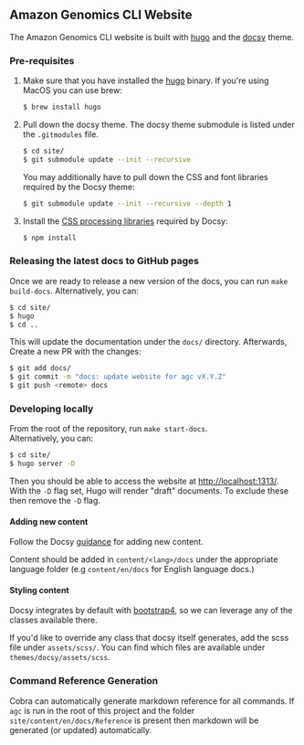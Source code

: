 ## Amazon Genomics CLI Website
The Amazon Genomics CLI website is built with [hugo](https://gohugo.io/) and the [docsy](https://www.docsy.dev/) theme.

### Pre-requisites

1. Make sure that you have installed the [hugo](https://gohugo.io/getting-started/installing/) binary. If you're using MacOS you can use brew:

   ```bash
   $ brew install hugo
   ```

2. Pull down the docsy theme. The docsy theme submodule is listed under the `.gitmodules` file.

   ```bash
   $ cd site/
   $ git submodule update --init --recursive
   ```

   You may additionally have to pull down the CSS and font libraries required by the Docsy theme:

   ```bash
   $ git submodule update --init --recursive --depth 1
   ```

4. Install the [CSS processing libraries](https://www.docsy.dev/docs/getting-started/#install-postcss) required by Docsy:

   ```bash
   $ npm install
   ```

### Releasing the latest docs to GitHub pages
Once we are ready to release a new version of the docs, you can run `make build-docs`.
Alternatively, you can:

```bash
$ cd site/
$ hugo
$ cd ..
```

This will update the documentation under the `docs/` directory. Afterwards, Create a new PR with the changes:

```bash
$ git add docs/
$ git commit -m "docs: update website for agc vX.Y.Z"
$ git push <remote> docs
```

### Developing locally

From the root of the repository, run `make start-docs`.  
Alternatively, you can:

```bash
$ cd site/
$ hugo server -D
```

Then you should be able to access the website at [http://localhost:1313/](http://localhost:1313/). With the `-D` flag
set, Hugo will render "draft" documents. To exclude these then remove the `-D` flag.

#### Adding new content
Follow the Docsy [guidance](https://www.docsy.dev/docs/adding-content/content/) for adding new content.

Content should be added in `content/<lang>/docs` under the appropriate language folder (e.g `content/en/docs` for English language docs.)

#### Styling content

Docsy integrates by default with [bootstrap4](https://getbootstrap.com/docs/4.0/getting-started/introduction/), so we
can leverage any of the classes available there.

If you'd like to override any class that docsy itself generates, add the scss file under `assets/scss/`.
You can find which files are available under `themes/docsy/assets/scss`.

### Command Reference Generation

Cobra can automatically generate markdown reference for all commands. If `agc` is run in the root of this project and
the folder `site/content/en/docs/Reference` is present then markdown will be generated (or updated) automatically. 